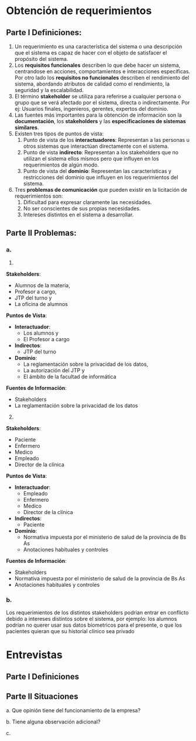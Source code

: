 # Obtención de requerimientos

## Parte I Definiciones:
 1. Un requerimiento es una característica del sistema o una descripción que el sistema es capaz de hacer con el objeto de satisfacer el propósito del sistema.
 2. Los **requisitos funcionales** describen lo que debe hacer un sistema, centrandose en acciones, comportamientos e interacciones específicas. Por otro lado los **requisitos no funcionales** describen el rendimiento del sistema, abordando atributos de calidad como el rendimiento, la seguridad y la escalabilidad.
 3. El término **stakeholder** se utiliza para referirse a cualquier persona o grupo que se verá afectado por el sistema, directa o indirectamente. Por ej: Usuarios finales, ingenieros, gerentes, expertos del dominio.
 4. Las fuentes más importantes para la obtención de información son la **documentación**, los **stakeholders** y las **especificaciones de sistemas similares**.
 5. Existen tres tipos de puntos de vista: 
    1. Punto de vista de los **interactuadores**: Representan a las personas u otros sistemas que interactúan directamente con el sistema.
    2. Punto de vista **indirecto**: Representan a los stakeholders que no utilizan el sistema ellos mismos pero que influyen en los requerimientos de algún modo.
    3. Punto de vista del **dominio**: Representan las características y restricciones del dominio que influyen en los requerimientos del sistema.
 6. Tres **problemas de comunicación** que pueden existir en la licitación de requerimientos son:
    1. Dificultad para expresar claramente las necesidades.
    2. No ser conscientes de sus propias necesidades.
    3. Intereses distintos en el sistema a desarrollar.

## Parte II Problemas:

### a. 
1. 
**Stakeholders**:
   - Alumnos de la materia, 
   - Profesor a cargo,
   - JTP del turno y
   - La oficina de alumnos

**Puntos de Vista**:
   - **Interactuador**:
     - Los alumnos y
     - El Profesor a cargo
   - **Indirectos**:
     - JTP del turno
   - **Dominio**:
     - La reglamentación sobre la privacidad de los datos,
     - La autorización del JTP y
     - El ámbito de la facultad de informática

**Fuentes de Información**:
   - Stakeholders
   - La reglamentación sobre la privacidad de los datos

2. 
**Stakeholders**:
   - Paciente
   - Enfermero
   - Medico
   - Empleado
   - Director de la clínica

**Puntos de Vista**:
   - **Interactuador**:
     - Empleado
     - Enfermero
     - Medico
     - Director de la clínica
   - **Indirectos**:
     - Paciente
   - **Dominio**:
     - Normativa impuesta por el ministerio de salud de la provincia de Bs As
     - Anotaciones habituales y controles

**Fuentes de Información**:
   - Stakeholders
   - Normativa impuesta por el ministerio de salud de la provincia de Bs As
   - Anotaciones habituales y controles

### b. 
Los requerimientos de los distintos stakeholders podrian entrar en conflicto debido a intereses distintos sobre el sistema, por ejemplo: los alumnos podrían no querer usar sus datos bíometricos para el presente, o que los pacientes quieran que su historial clínico sea privado

# Entrevistas

## Parte I Definiciones



## Parte II Situaciones

a. Que opinión tiene del funcionamiento de la empresa?

b. Tiene alguna observación adicional?

c. 